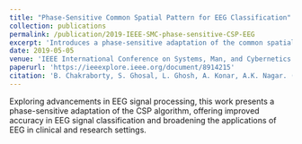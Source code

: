 ```yaml
---
title: "Phase-Sensitive Common Spatial Pattern for EEG Classification"
collection: publications
permalink: /publication/2019-IEEE-SMC-phase-sensitive-CSP-EEG
excerpt: 'Introduces a phase-sensitive adaptation of the common spatial pattern algorithm for improved EEG signal classification.'
date: 2019-05-05
venue: 'IEEE International Conference on Systems, Man, and Cybernetics (SMC), 2019, pp. 3654-3659'
paperurl: 'https://ieeexplore.ieee.org/document/8914215'
citation: 'B. Chakraborty, S. Ghosal, L. Ghosh, A. Konar, A.K. Nagar. (2019). "Phase-Sensitive Common Spatial Pattern for EEG Classification." <i>IEEE International Conference on Systems, Man, and Cybernetics (SMC), 2019</i>, pp. 3654-3659.'
---
```


Exploring advancements in EEG signal processing, this work presents a phase-sensitive adaptation of the CSP algorithm, offering improved accuracy in EEG signal classification and broadening the applications of EEG in clinical 
and research settings.

